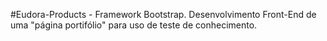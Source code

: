 #Eudora-Products - 
Framework Bootstrap.
Desenvolvimento Front-End de uma "página portifólio" para uso de teste de conhecimento.
